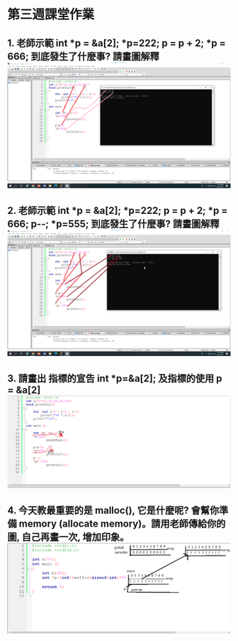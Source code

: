 # 第三週課堂作業

## 1. 老師示範 int *p = &a[2]; *p=222; p = p + 2; *p = 666; 到底發生了什麼事? 請畫圖解釋  ![week03-1](https://github.com/QASSBB/2020CCE/blob/gh-pages/week03/week03-1.png?raw=true)
## 2. 老師示範 int *p = &a[2]; *p=222; p = p + 2; *p = 666; p--; *p=555; 到底發生了什麼事? 請畫圖解釋  ![week03-2](https://github.com/QASSBB/2020CCE/blob/gh-pages/week03/week03-2.png?raw=true)

## 3. 請畫出 指標的宣告 int *p=&a[2]; 及指標的使用 p = &a[2] ![week03-3](https://github.com/QASSBB/2020CCE/blob/gh-pages/week03/week03-3.png?raw=true)

## 4. 今天教最重要的是 malloc(), 它是什麼呢? 會幫你準備 memory (allocate memory)。請用老師傳給你的圖, 自己再畫一次, 增加印象。 ![week03-4](https://github.com/QASSBB/2020CCE/blob/gh-pages/week03/week03-4.png?raw=true)
